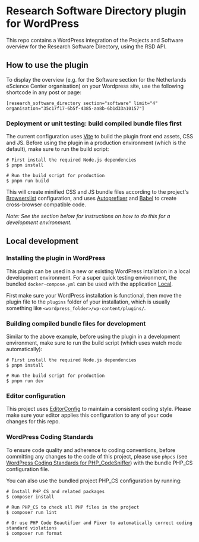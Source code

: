 # Research Software Directory plugin for WordPress

This repo contains a WordPress integration of the Projects and Software overview for the Research Software Directory, using the RSD API.

## How to use the plugin

To display the overview (e.g. for the Software section for the Netherlands eScience Center organisation) on your Wordpress site, use the following shortcode in any post or page:
```shell
[research_software_directory section="software" limit="4" organisation="35c17f17-6b5f-4385-aa8b-6b1d33a10157"]
```

### Deployment or unit testing: build compiled bundle files first

The current configuration uses [Vite](https://vitejs.dev/) to build the plugin front end assets, CSS and JS. Before using the plugin in a production environment (which is the default), make sure to run the build script:
```shell
# First install the required Node.js dependencies
$ pnpm install

# Run the build script for production
$ pnpm run build
``` 

This will create minified CSS and JS bundle files according to the project's [Browserslist](https://browsersl.ist/) configuration, and uses [Autoprefixer](https://github.com/postcss/autoprefixer) and [Babel](https://babeljs.io/) to create cross-browser compatible code.

_Note: See the section below for instructions on how to do this for a development environment._

## Local development

### Installing the plugin in WordPress

This plugin can be used in a new or existing WordPress intallation in a local development environment. For a super quick testing environment, the bundled `docker-compose.yml` can be used with the application [Local](https://localwp.com/).

First make sure your WordPress installation is functional, then move the plugin file to the `plugins` folder of your installation, which is usually something like `<wordpress_folder>/wp-content/plugins/`.

### Building compiled bundle files for development

Similar to the above example, before using the plugin in a development environment, make sure to run the build script (which uses watch mode automatically):

```shell
# First install the required Node.js dependencies
$ pnpm install

# Run the build script for production
$ pnpm run dev
``` 

### Editor configuration

This project uses [EditorConfig](https://editorconfig.org/) to maintain a consistent coding style. Please make sure your editor applies this configuration to any of your code changes for this repo.

### WordPress Coding Standards

To ensure code quality and adherence to coding conventions, before committing any changes to the code of this project, please use `phpcs` (see [WordPress Coding Standards for PHP_CodeSniffer](https://github.com/WordPress/WordPress-Coding-Standards)) with the bundle PHP_CS configuration file.

You can also use the bundled project PHP_CS configuration by running:
```shell
# Install PHP_CS and related packages
$ composer install

# Run PHP_CS to check all PHP files in the project
$ composer run lint

# Or use PHP Code Beautifier and Fixer to automatically correct coding standard violations
$ composer run format
```
